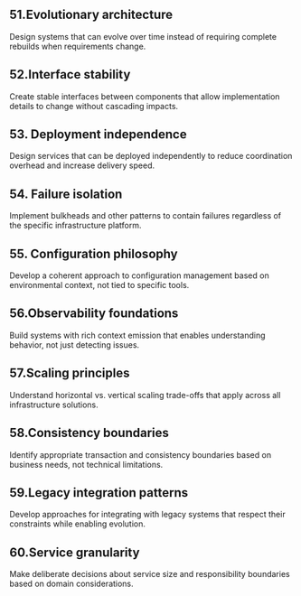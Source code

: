 ## 51.Evolutionary architecture 
Design systems that can evolve over time instead of requiring complete rebuilds when requirements change.

## 52.Interface stability
Create stable interfaces between components that allow implementation details to change without cascading impacts.

## 53. Deployment independence
Design services that can be deployed independently to reduce coordination overhead and increase delivery speed.

## 54. Failure isolation 
Implement bulkheads and other patterns to contain failures regardless of the specific infrastructure platform.

## 55. Configuration philosophy 
Develop a coherent approach to configuration management based on environmental context, not tied to specific tools.

## 56.Observability foundations 
Build systems with rich context emission that enables understanding behavior, not just detecting issues.

## 57.Scaling principles
Understand horizontal vs. vertical scaling trade-offs that apply across all infrastructure solutions.

## 58.Consistency boundaries
Identify appropriate transaction and consistency boundaries based on business needs, not technical limitations.

## 59.Legacy integration patterns
Develop approaches for integrating with legacy systems that respect their constraints while enabling evolution.

## 60.Service granularity 
Make deliberate decisions about service size and responsibility boundaries based on domain considerations.
